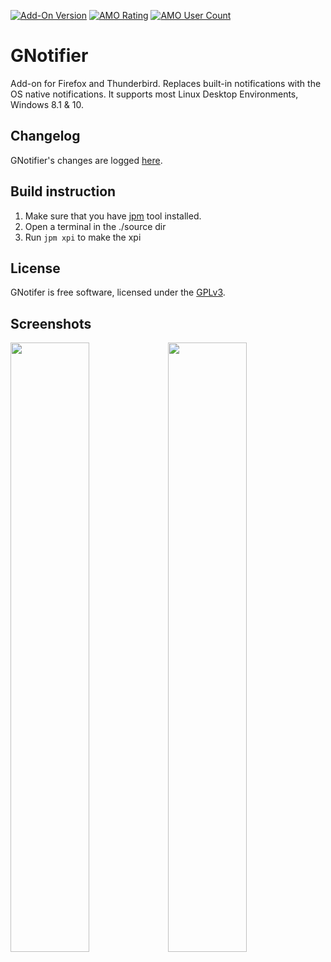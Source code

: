 [![Add-On Version](https://img.shields.io/amo/v/gnotifier.svg)]() [![AMO Rating](https://img.shields.io/amo/stars/gnotifier.svg)](https://addons.mozilla.org/de/thunderbird/addon/gnotifier/) [![AMO User Count](https://img.shields.io/amo/users/gnotifier.svg)](https://addons.mozilla.org/de/thunderbird/addon/gnotifier/)

# GNotifier

Add-on for Firefox and Thunderbird. Replaces built-in notifications with the OS native notifications. It supports most Linux Desktop Environments, Windows 8.1 & 10.

## Changelog

GNotifier's changes are logged [here](https://github.com/mkiol/GNotifier/blob/master/CHANGELOG.md).

## Build instruction

1. Make sure that you have [jpm](https://developer.mozilla.org/en-US/Add-ons/SDK/Tools/jpm#Installation) tool installed.
2. Open a terminal in the ./source dir
3. Run ``jpm xpi`` to make the xpi

## License

GNotifer is free software, licensed under the [GPLv3](https://github.com/mkiol/GNotifier/blob/master/LICENSE).

## Screenshots

<img src="https://raw.github.com/mkiol/GNotifier/master/misc/gnome.png" width="50%"/><img src="https://raw.github.com/mkiol/GNotifier/master/misc/win10.png" width="50%"/>
